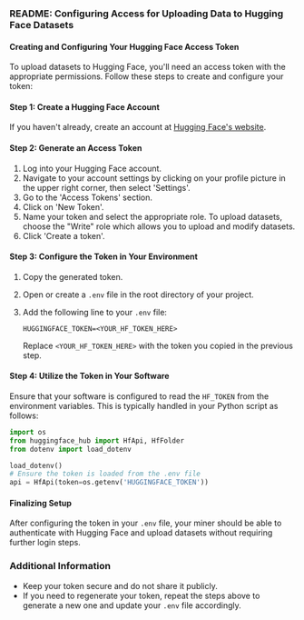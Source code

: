 
### README: Configuring Access for Uploading Data to Hugging Face Datasets

#### Creating and Configuring Your Hugging Face Access Token

To upload datasets to Hugging Face, you'll need an access token with the appropriate permissions. Follow these steps to create and configure your token:

#### Step 1: Create a Hugging Face Account
If you haven't already, create an account at [Hugging Face's website](https://huggingface.co/join).

#### Step 2: Generate an Access Token
1. Log into your Hugging Face account.
2. Navigate to your account settings by clicking on your profile picture in the upper right corner, then select 'Settings'.
3. Go to the 'Access Tokens' section.
4. Click on 'New Token'.
5. Name your token and select the appropriate role. To upload datasets, choose the "Write" role which allows you to upload and modify datasets.
6. Click 'Create a token'.

#### Step 3: Configure the Token in Your Environment
1. Copy the generated token.
2. Open or create a `.env` file in the root directory of your project.
3. Add the following line to your `.env` file:

   ```
   HUGGINGFACE_TOKEN=<YOUR_HF_TOKEN_HERE>
   ```

   Replace `<YOUR_HF_TOKEN_HERE>` with the token you copied in the previous step.

#### Step 4: Utilize the Token in Your Software
Ensure that your software is configured to read the `HF_TOKEN` from the environment variables. This is typically handled in your Python script as follows:

```python
import os
from huggingface_hub import HfApi, HfFolder
from dotenv import load_dotenv

load_dotenv()
# Ensure the token is loaded from the .env file
api = HfApi(token=os.getenv('HUGGINGFACE_TOKEN'))
```

#### Finalizing Setup
After configuring the token in your `.env` file, your miner should be able to authenticate with Hugging Face and upload datasets without requiring further login steps.

### Additional Information
- Keep your token secure and do not share it publicly.
- If you need to regenerate your token, repeat the steps above to generate a new one and update your `.env` file accordingly.
